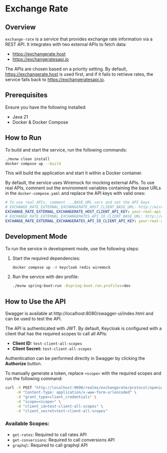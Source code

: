 # Exchange Rate

## Overview
`exchange-rate` is a service that provides exchange rate information via a REST API. It integrates with two external APIs to fetch data:
- https://exchangerate.host
- https://exchangeratesapi.io

The APIs are chosen based on a priority setting. By default, https://exchangerate.host is used first, and if it fails to retrieve rates, the service falls back to https://exchangeratesapi.io.

## Prerequisites
Ensure you have the following installed:
- Java 21
- Docker & Docker Compose

## How to Run
To build and start the service, run the following commands:

```sh
./mvnw clean install
docker compose up --build
```

This will build the application and start it within a Docker container.

By default, the service uses Wiremock for mocking external APIs. To use real APIs, comment out the environment variables containing the base URLs in the `docker-compose.yaml` and replace the API keys with valid ones:
```yaml
# To use real APIs, comment ...BASE_URL vars and set the API keys
# EXCHANGE_RATE_EXTERNAL_EXCHANGERATE_HOST_CLIENT_BASE_URL: http://wiremock:8080/exchangeratehost
EXCHANGE_RATE_EXTERNAL_EXCHANGERATE_HOST_CLIENT_API_KEY: your-real-api-key
# EXCHANGE_RATE_EXTERNAL_EXCHANGERATES_API_IO_CLIENT_BASE_URL: http://wiremock:8080/exchangeratesapiio
EXCHANGE_RATE_EXTERNAL_EXCHANGERATES_API_IO_CLIENT_API_KEY: your-real-api-key
```

## Development Mode
To run the service in development mode, use the following steps:

1. Start the required dependencies:
   ```sh
   docker compose up -d keycloak redis wiremock
   ```

2. Run the service with dev profile:
   ```sh
   ./mvnw spring-boot:run -Dspring-boot.run.profiles=dev
   ```

## How to Use the API
Swagger is available at http://localhost:8080/swagger-ui/index.html and can be used to test the API.

The API is authenticated with JWT. By default, Keycloak is configured with a client that has the required scopes to call all APIs:

- **Client ID:** `test-client-all-scopes`
- **Client Secret:** `test-client-all-scopes`

Authentication can be performed directly in Swagger by clicking the **Authorize** button.

To manually generate a token, replace `<scope>` with the required scopes and run the following command:

```sh
curl -X POST "http://localhost:9090/realms/exchangerate/protocol/openid-connect/token" \
     -H "Content-Type: application/x-www-form-urlencoded" \
     -d "grant_type=client_credentials" \
     -d "scope=<scope>" \
     -d "client_id=test-client-all-scopes" \
     -d "client_secret=test-client-all-scopes"
```

### Available Scopes:
- `get-rates`: Required to call rates API
- `get-conversions`: Required to call conversions API
- `graphql`: Required to call graphql API
